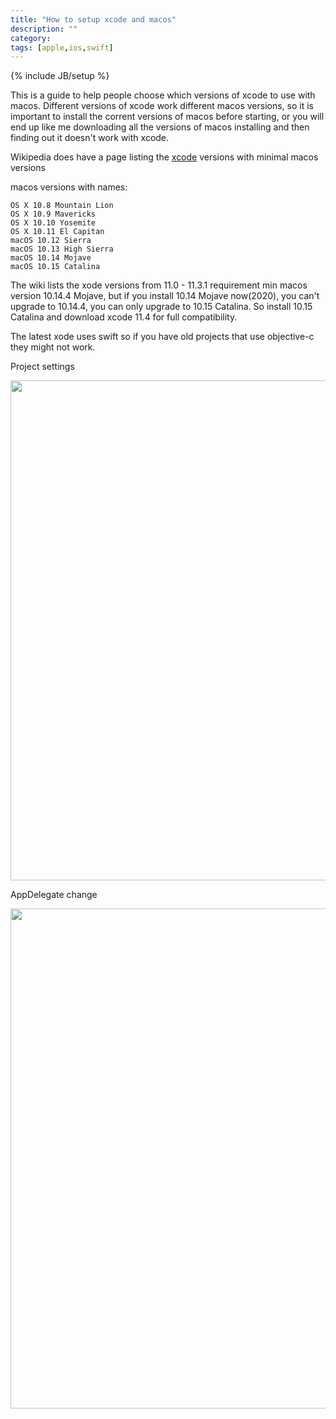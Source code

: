```yaml
---
title: "How to setup xcode and macos"
description: ""
category: 
tags: [apple,ios,swift]
---
```

{% include JB/setup %}

This is a guide to help people choose which versions of xcode to use with macos. Different versions of xcode work different macos versions, so it is important to install the corrent versions of macos before starting, or you will end up like me downloading all the versions of macos installing and then finding out it doesn't work with xcode.  

Wikipedia does have a page listing the [xcode](https://en.wikipedia.org/wiki/Xcode) versions with minimal macos versions

macos versions with names:
```
OS X 10.8 Mountain Lion
OS X 10.9 Mavericks
OS X 10.10 Yosemite
OS X 10.11 El Capitan
macOS 10.12 Sierra
macOS 10.13 High Sierra
macOS 10.14 Mojave
macOS 10.15 Catalina
```

The wiki lists the xode versions from 11.0 - 11.3.1 requirement min macos version 10.14.4 Mojave, but if you install 10.14 Mojave now(2020), you can't upgrade to 10.14.4, you can only upgrade to 10.15 Catalina. So install 10.15 Catalina and download xcode 11.4 for full compatibility.

The latest xode uses swift so if you have old projects that use objective-c they might not work.

Project settings 

[//]: #![1]({{site.url}}/assets/xcode-project-settings.png)
<img src="{{site.url}}/assets/xcode-project-settings.png" width="800">

AppDelegate change

[//]: #![1]({{site.url}}/assets/xcode-appdelegate-change.png)
<img src="{{site.url}}/assets/xcode-appdelegate-change.png" width="800">


